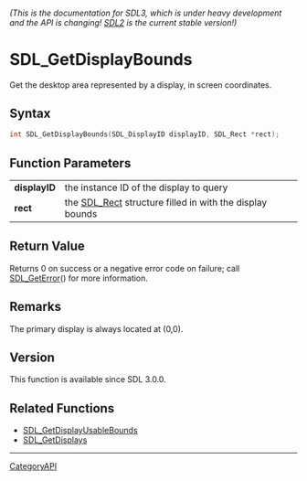 ###### (This is the documentation for SDL3, which is under heavy development and the API is changing! [SDL2](https://wiki.libsdl.org/SDL2/) is the current stable version!)
# SDL_GetDisplayBounds

Get the desktop area represented by a display, in screen coordinates.

## Syntax

```c
int SDL_GetDisplayBounds(SDL_DisplayID displayID, SDL_Rect *rect);

```

## Function Parameters

|                   |                                                                      |
| ----------------- | -------------------------------------------------------------------- |
| **displayID**     | the instance ID of the display to query                              |
| **rect**          | the [SDL_Rect](SDL_Rect) structure filled in with the display bounds |

## Return Value

Returns 0 on success or a negative error code on failure; call
[SDL_GetError](SDL_GetError)() for more information.

## Remarks

The primary display is always located at (0,0).

## Version

This function is available since SDL 3.0.0.

## Related Functions

* [SDL_GetDisplayUsableBounds](SDL_GetDisplayUsableBounds)
* [SDL_GetDisplays](SDL_GetDisplays)

----
[CategoryAPI](CategoryAPI)

